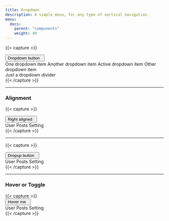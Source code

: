 ```yaml
---
title: Dropdown
description: A simple menu, for any type of vertical navigation.
menu:
  docs:
    parent: "components"
    weight: 40
---
```


{{< capture >}}
<div class="dropdown">
  <button class="btn btn-primary dropdown-toggle">
    Dropdown button &nbsp;
    <i class="icon icon-angle-down"></i>
  </button>
  <div class="dropdown-menu">
    <a class="dropdown-item">One dropdown item</a>
    <a class="dropdown-item">Another dropdown item</a>
    <a class="dropdown-item active">Active dropdown item</a>
    <a class="dropdown-item">Other dropdown item</a>
    <div class="dropdown-divider"></div>
    <a class="dropdown-item">Just a dropdown divider</a>
  </div>
</div>
{{< /capture >}}

<hr>
<h3 class="cd-title">Alignment</h3>

{{< capture >}}
<div class="dropdown dropdown-right">
  <button class="btn btn-primary dropdown-toggle">
    Right aligned &nbsp;
    <i class="icon icon-angle-down"></i>
  </button>
  <div class="dropdown-menu">
    <a class="dropdown-item">User</a>
    <a class="dropdown-item">Posts</a>
    <a class="dropdown-item">Setting</a>
  </div>
</div>
{{< /capture >}}

<hr>

{{< capture >}}
<div class="dropdown dropdown-up">
  <button class="btn btn-primary dropdown-toggle">
    Dropup button &nbsp;
    <i class="icon icon-angle-up"></i>
  </button>
  <div class="dropdown-menu">
    <a class="dropdown-item">User</a>
    <a class="dropdown-item">Posts</a>
    <a class="dropdown-item">Setting</a>
  </div>
</div>
{{< /capture >}}

<hr>
<h3 class="cd-title">Hover or Toggle</h3>
{{< capture >}}
<div class="dropdown dropdown-hover">
  <button class="btn btn-primary dropdown-toggle">
    Hover me &nbsp;
    <i class="icon icon-angle-down"></i>
  </button>
  <div class="dropdown-menu">
    <a class="dropdown-item">User</a>
    <a class="dropdown-item">Posts</a>
    <a class="dropdown-item">Setting</a>
  </div>
</div>
{{< /capture >}}
